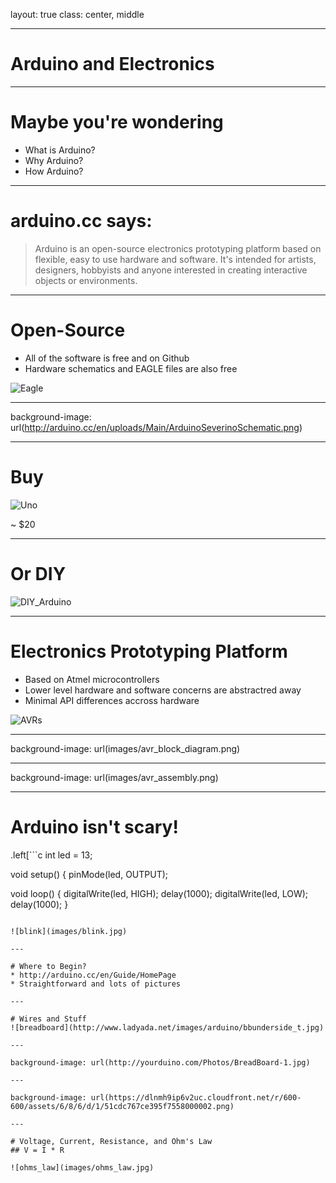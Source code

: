 layout: true
class: center, middle

---

# Arduino and Electronics

---

# Maybe you're wondering
* What is Arduino?
* Why Arduino?
* How Arduino?

---

# arduino.cc says:
> Arduino is an open-source electronics prototyping platform based on flexible, easy to use hardware and software.
> It's intended for artists, designers, hobbyists and anyone interested in creating interactive objects or environments.

---

# Open-Source
* All of the software is free and on Github
* Hardware schematics and EAGLE files are also free

![Eagle](http://articlefind.files.wordpress.com/2012/01/eagle-pcg.jpg)

---

background-image: url(http://arduino.cc/en/uploads/Main/ArduinoSeverinoSchematic.png)

---

# Buy
![Uno](http://arduino.cc/en/uploads/Main/ArduinoUno_R3_Front_450px.jpg)

~ $20

---

# Or DIY
![DIY_Arduino](https://mecharobotics.files.wordpress.com/2012/06/perfboard-hackduino-arduino-compatible-circuit.jpg)

---

# Electronics Prototyping Platform
* Based on Atmel microcontrollers
* Lower level hardware and software concerns are abstractred away
* Minimal API differences accross hardware

![AVRs](http://www.open-homeautomation.com/wp-content/uploads/2013/04/797px-AVR_group-624x468.jpg)

---

background-image: url(images/avr_block_diagram.png)

---

background-image: url(images/avr_assembly.png)

---

# Arduino isn't scary!

.left[```c
int led = 13;

void setup() {
  pinMode(led, OUTPUT);

void loop() {
  digitalWrite(led, HIGH);
  delay(1000);
  digitalWrite(led, LOW);
  delay(1000);
}
```]

![blink](images/blink.jpg)

---

# Where to Begin?
* http://arduino.cc/en/Guide/HomePage
* Straightforward and lots of pictures

---

# Wires and Stuff
![breadboard](http://www.ladyada.net/images/arduino/bbunderside_t.jpg)

---

background-image: url(http://yourduino.com/Photos/BreadBoard-1.jpg)

---

background-image: url(https://dlnmh9ip6v2uc.cloudfront.net/r/600-600/assets/6/8/6/d/1/51cdc767ce395f7558000002.png)

---

# Voltage, Current, Resistance, and Ohm's Law
## V = I * R

![ohms_law](images/ohms_law.jpg)